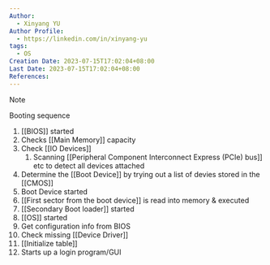 ```yaml
---
Author:
  - Xinyang YU
Author Profile:
  - https://linkedin.com/in/xinyang-yu
tags:
  - OS
Creation Date: 2023-07-15T17:02:04+08:00
Last Date: 2023-07-15T17:02:04+08:00
References:
---
```

>[!note]
>Booting sequence
>1. [[BIOS]] started
>	1. Checks [[Main Memory]] capacity
>	2. Check [[IO Devices]]
>		1. Scanning [[Peripheral Component Interconnect Express (PCIe) bus]] etc to detect all devices attached
>	3. Determine the [[Boot Device]] by trying out a list of devies stored in the [[CMOS]]
>2. Boot Device started
>	1. [[First sector from the boot device]] is read into memory & executed
>3. [[Secondary Boot loader]] started
>4. [[OS]] started
>	1. Get configuration info from BIOS
>	2. Check missing [[Device Driver]]
>	3. [[Initialize table]]
>	4. Starts up a login program/GUI